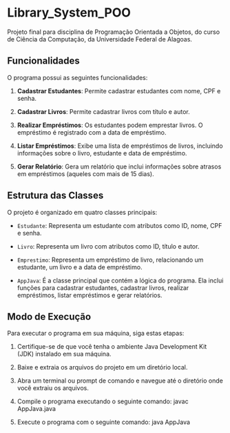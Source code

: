 # Library_System_POO
Projeto final para disciplina de Programação Orientada a Objetos, do curso de Ciência da Computação, da Universidade Federal de Alagoas.
## Funcionalidades

O programa possui as seguintes funcionalidades:

1. **Cadastrar Estudantes**: Permite cadastrar estudantes com nome, CPF e senha.

2. **Cadastrar Livros**: Permite cadastrar livros com título e autor.

3. **Realizar Empréstimos**: Os estudantes podem emprestar livros. O empréstimo é registrado com a data de empréstimo.

4. **Listar Empréstimos**: Exibe uma lista de empréstimos de livros, incluindo informações sobre o livro, estudante e data de empréstimo.

5. **Gerar Relatório**: Gera um relatório que inclui informações sobre atrasos em empréstimos (aqueles com mais de 15 dias).

## Estrutura das Classes

O projeto é organizado em quatro classes principais:

- `Estudante`: Representa um estudante com atributos como ID, nome, CPF e senha.

- `Livro`: Representa um livro com atributos como ID, título e autor.

- `Emprestimo`: Representa um empréstimo de livro, relacionando um estudante, um livro e a data de empréstimo.

- `AppJava`: É a classe principal que contém a lógica do programa. Ela inclui funções para cadastrar estudantes, cadastrar livros, realizar empréstimos, listar empréstimos e gerar relatórios.

## Modo de Execução

Para executar o programa em sua máquina, siga estas etapas:

1. Certifique-se de que você tenha o ambiente Java Development Kit (JDK) instalado em sua máquina.

2. Baixe e extraia os arquivos do projeto em um diretório local.

3. Abra um terminal ou prompt de comando e navegue até o diretório onde você extraiu os arquivos.

4. Compile o programa executando o seguinte comando: javac AppJava.java
   
5. Execute o programa com o seguinte comando: java AppJava
   

